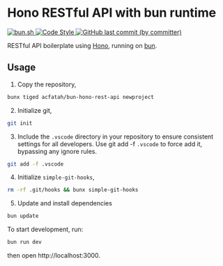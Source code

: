 # Hono RESTful API with bun runtime

<p>
  <a href="https://bun.sh">
    <img alt="bun.sh" src="https://img.shields.io/badge/Bun-%23000000.svg?style=flat-square&logo=bun&logoColor=white">
  </a>
  <a href="https://github.com/antfu/eslint-config">
    <img alt="Code Style" src="https://antfu.me/badge-code-style.svg">
  </a>
  <a href="https://github.com/acfatah/bun-hono-rest-api/commits/main">
  <img alt="GitHub last commit (by committer)" src="https://img.shields.io/github/last-commit/acfatah/bun-hono-rest-api?display_timestamp=committer&style=flat-square"></a>
</p>

RESTful API boilerplate using [Hono](https://hono.dev), running on [bun](https://bun.sh).

## Usage

1. Copy the repository,

```bash
bunx tiged acfatah/bun-hono-rest-api newproject
```

2. Initialize git,

```bash
git init
```

3. Include the `.vscode` directory in your repository to ensure consistent settings for all developers. Use git add -f `.vscode` to force add it, bypassing any ignore rules.

```bash
git add -f .vscode
```

4. Initialize `simple-git-hooks`,

```bash
rm -rf .git/hooks && bunx simple-git-hooks
```

5. Update and install dependencies

```bash
bun update
```

To start development, run:

```bash
bun run dev
```

then open http://localhost:3000.
